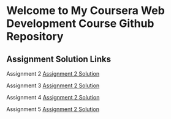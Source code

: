 # Welcome to My Coursera Web Development Course Github Repository

## Assignment Solution Links
Assignment 2 [Assignment 2 Solution](https://priyalpatil98.github.io/Coursera-Website/module-2-sol/)

Assignment 3 [Assignment 2 Solution](https://priyalpatil98.github.io/Coursera-Website/module-3-sol/)

Assignment 4 [Assignment 2 Solution](https://priyalpatil98.github.io/Coursera-Website/module-4-sol/)

Assignment 5 [Assignment 2 Solution](https://priyalpatil98.github.io/Coursera-Website/module-5-sol/)


